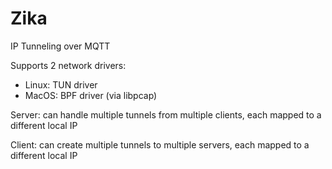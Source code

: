 # Zika

IP Tunneling over MQTT

Supports 2 network drivers:
- Linux: TUN driver
- MacOS: BPF driver (via libpcap)

Server: can handle multiple tunnels from multiple clients, each mapped to a different local IP

Client: can create multiple tunnels to multiple servers, each mapped to a different local IP

